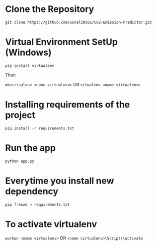 # Clone the Repository 
 
`git clone https://github.com/Sonali0501/CO2-Emission-Predictor.git`

# Virtual Environment SetUp (Windows)

`pip install virtualenv`

Then

`mkvirtualenv <name virtualenv>`
OR
`vitualenv <name virtualenv>`

# Installing requirements of the project

`pip install -r requirements.txt`

# Run the app

`python app.py`


# Everytime you install new dependency

`pip freeze > requirements.txt`

# To activate virtualenv

`workon <name virtualenv>`
OR
`<name virtualenv>\Scripts\activate`